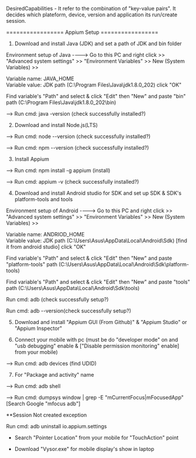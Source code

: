 
DesiredCapabilities - 
It refer to the combination of "key-value pairs". It decides which plateform, device, version and application its run/create session. 


================= Appium Setup ================= 


1. Download and install Java (JDK) and set a path of JDK and bin folder

Environment setup of Java ---->
Go to this PC and right click >> "Advanced system settings" >> "Environment Variables" >> New (System Variables) >> 

Variable name: JAVA_HOME   
Variable value: JDK path (C:\Program Files\Java\jdk1.8.0_202)
click "OK"

Find variable's "Path" and select & click "Edit" then "New" and paste "bin" path (C:\Program Files\Java\jdk1.8.0_202\bin)

--> Run cmd: java -version (check successfully installed?)

2. Download and install Node.js(LTS)

--> Run cmd: node --version (check successfully installed?)

--> Run cmd: npm --version (check successfully installed?)

3. Install Appium

--> Run cmd: npm install -g appium (install)

--> Run cmd: appium -v (check successfully installed?)

4. Download and install Android studio for SDK and set up SDK & SDK's platform-tools and tools 

Environment setup of Android ---->
Go to this PC and right click >> "Advanced system settings" >> "Environment Variables" >> New (System Variables) >> 

Variable name: ANDRIOD_HOME   
Variable value: JDK path (C:\Users\Asus\AppData\Local\Android\Sdk) [find it from android studio]
click "OK"

Find variable's "Path" and select & click "Edit" then "New" and paste "platform-tools" path (C:\Users\Asus\AppData\Local\Android\Sdk\platform-tools)

Find variable's "Path" and select & click "Edit" then "New" and paste "tools" path (C:\Users\Asus\AppData\Local\Android\Sdk\tools)

Run cmd: adb (check successfully setup?)

Run cmd: adb --version(check successfully setup?)

5. Download and install "Appium GUI (From Github)" & "Appium Studio" or "Appium Inspector" 

 
6. Connect your mobile with pc (must be do "developer mode" on and "usb debugging" enable & ["Disable permission monitoring" enable] from your mobile)

--> Run cmd: adb devices (find UDID)

7. For "Package and activity" name 

--> Run cmd: adb shell 

--> Run cmd: dumpsys window | grep -E "mCurrentFocus|mFocusedApp"  [Search Google "mfocus adb"]

**Session Not created exception

Run cmd: adb uninstall io.appium.settings

* Search "Pointer Location" from your mobile for "TouchAction" point
 
* Download "Vysor.exe" for mobile display's show in laptop

 
